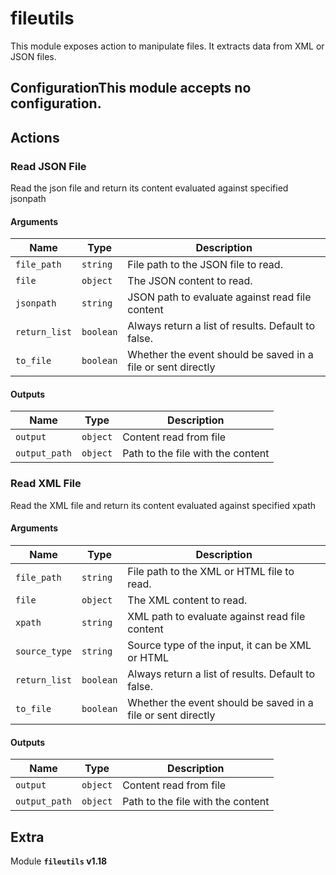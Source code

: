 # fileutils

This module exposes action to manipulate files. It extracts data from XML or JSON files.

## ConfigurationThis module accepts no configuration.
## Actions

### Read JSON File

Read the json file and return its content evaluated against specified jsonpath

#### Arguments

| Name      |  Type   |  Description  |
| --------- | ------- | --------------------------- |
| `file_path` | `string` | File path to the JSON file to read. |
| `file` | `object` | The JSON content to read. |
| `jsonpath` | `string` | JSON path to evaluate against read file content |
| `return_list` | `boolean` | Always return a list of results. Default to false. |
| `to_file` | `boolean` | Whether the event should be saved in a file or sent directly |


#### Outputs

| Name      |  Type   |  Description  |
| --------- | ------- | --------------------------- |
| `output` | `object` | Content read from file |
| `output_path` | `object` | Path to the file with the content |

### Read XML File

Read the XML file and return its content evaluated against specified xpath

#### Arguments

| Name      |  Type   |  Description  |
| --------- | ------- | --------------------------- |
| `file_path` | `string` | File path to the XML or HTML file to read. |
| `file` | `object` | The XML content to read. |
| `xpath` | `string` | XML path to evaluate against read file content |
| `source_type` | `string` | Source type of the input, it can be XML or HTML |
| `return_list` | `boolean` | Always return a list of results. Default to false. |
| `to_file` | `boolean` | Whether the event should be saved in a file or sent directly |


#### Outputs

| Name      |  Type   |  Description  |
| --------- | ------- | --------------------------- |
| `output` | `object` | Content read from file |
| `output_path` | `object` | Path to the file with the content |


## Extra

Module **`fileutils` v1.18**